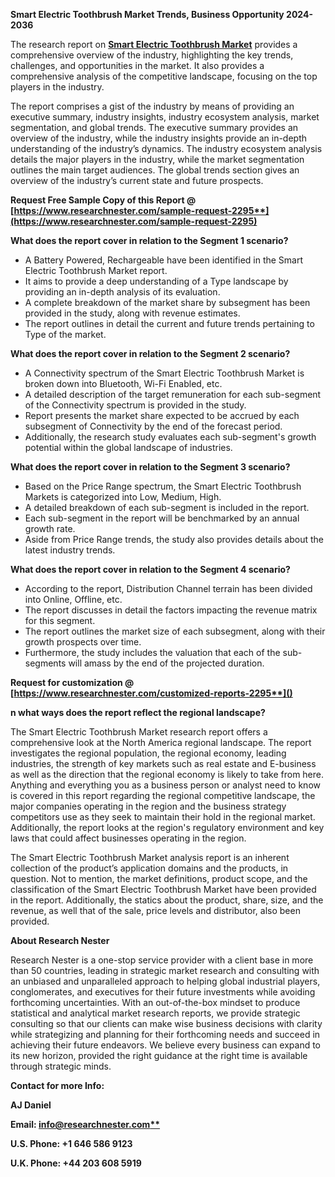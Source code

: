 ﻿**Smart Electric Toothbrush Market Trends, Business Opportunity 2024-2036**

The research report on [**Smart Electric Toothbrush Market**](https://www.researchnester.com/reports/global-smart-electric-toothbrush-market/2295) provides a comprehensive overview of the industry, highlighting the key trends, challenges, and opportunities in the market. It also provides a comprehensive analysis of the competitive landscape, focusing on the top players in the industry.

The report comprises a gist of the industry by means of providing an executive summary, industry insights, industry ecosystem analysis, market segmentation, and global trends. The executive summary provides an overview of the industry, while the industry insights provide an in-depth understanding of the industry’s dynamics. The industry ecosystem analysis details the major players in the industry, while the market segmentation outlines the main target audiences. The global trends section gives an overview of the industry’s current state and future prospects.

**Request Free Sample Copy of this Report @ [https://www.researchnester.com/sample-request-2295**](https://www.researchnester.com/sample-request-2295)**

**What does the report cover in relation to the Segment 1 scenario?**

- A Battery Powered, Rechargeable have been identified in the Smart Electric Toothbrush Market report.
- It aims to provide a deep understanding of a Type landscape by providing an in-depth analysis of its evaluation. 
- A complete breakdown of the market share by subsegment has been provided in the study, along with revenue estimates.
- The report outlines in detail the current and future trends pertaining to Type of the market.

**What does the report cover in relation to the Segment 2 scenario?**

- A Connectivity spectrum of the Smart Electric Toothbrush Market is broken down into Bluetooth, Wi-Fi Enabled, etc.
- A detailed description of the target remuneration for each sub-segment of the Connectivity spectrum is provided in the study.
- Report presents the market share expected to be accrued by each subsegment of Connectivity by the end of the forecast period.
- Additionally, the research study evaluates each sub-segment's growth potential within the global landscape of industries.

**What does the report cover in relation to the Segment 3 scenario?**

- Based on the Price Range spectrum, the Smart Electric Toothbrush Markets is categorized into Low, Medium, High.
- A detailed breakdown of each sub-segment is included in the report.
- Each sub-segment in the report will be benchmarked by an annual growth rate.
- Aside from Price Range trends, the study also provides details about the latest industry trends.

**What does the report cover in relation to the Segment 4 scenario?**

- According to the report, Distribution Channel terrain has been divided into Online, Offline, etc.
- The report discusses in detail the factors impacting the revenue matrix for this segment.
- The report outlines the market size of each subsegment, along with their growth prospects over time.
- Furthermore, the study includes the valuation that each of the sub-segments will amass by the end of the projected duration.

**Request for customization @ [https://www.researchnester.com/customized-reports-2295**]()**

**n what ways does the report reflect the regional landscape?**

The Smart Electric Toothbrush Market research report offers a comprehensive look at the North America regional landscape. The report investigates the regional population, the regional economy, leading industries, the strength of key markets such as real estate and E-business as well as the direction that the regional economy is likely to take from here. Anything and everything you as a business person or analyst need to know is covered in this report regarding the regional competitive landscape, the major companies operating in the region and the business strategy competitors use as they seek to maintain their hold in the regional market. Additionally, the report looks at the region's regulatory environment and key laws that could affect businesses operating in the region.

The Smart Electric Toothbrush Market analysis report is an inherent collection of the product’s application domains and the products, in question. Not to mention, the market definitions, product scope, and the classification of the Smart Electric Toothbrush Market have been provided in the report. Additionally, the statics about the product, share, size, and the revenue, as well that of the sale, price levels and distributor, also been provided.

**About Research Nester**

Research Nester is a one-stop service provider with a client base in more than 50 countries, leading in strategic market research and consulting with an unbiased and unparalleled approach to helping global industrial players, conglomerates, and executives for their future investments while avoiding forthcoming uncertainties. With an out-of-the-box mindset to produce statistical and analytical market research reports, we provide strategic consulting so that our clients can make wise business decisions with clarity while strategizing and planning for their forthcoming needs and succeed in achieving their future endeavors. We believe every business can expand to its new horizon, provided the right guidance at the right time is available through strategic minds.

**Contact for more Info:**

**AJ Daniel**

**Email: [info@researchnester.com**](mailto:info@researchnester.com)**

**U.S. Phone: +1 646 586 9123** 

**U.K. Phone: +44 203 608 5919**
